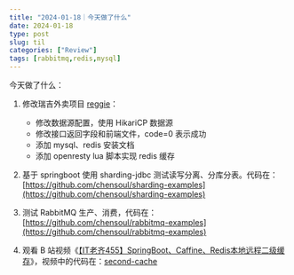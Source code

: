 ```yaml
---
title: "2024-01-18｜今天做了什么"
date: 2024-01-18
type: post
slug: til
categories: ["Review"]
tags: [rabbitmq,redis,mysql]
---
```




今天做了什么：

1. 修改瑞吉外卖项目 [reggie](https://github.com/chensoul/reggie)：
   - 修改数据源配置，使用 HikariCP 数据源
   - 修改接口返回字段和前端文件，code=0 表示成功
   - 添加 mysql、redis 安装文档
   - 添加 openresty lua 脚本实现 redis 缓存

2. 基于 springboot 使用 sharding-jdbc 测试读写分离、分库分表。代码在：[https://github.com/chensoul/sharding-examples](https://github.com/chensoul/sharding-examples)
3. 测试 RabbitMQ 生产、消费，代码在：[https://github.com/chensoul/rabbitmq-examples](https://github.com/chensoul/rabbitmq-examples)
4. 观看 B 站视频《[【IT老齐455】SpringBoot、Caffine、Redis本地远程二级缓存](https://www.bilibili.com/video/BV1Le41117ct/)》，视频中的代码在：[second-cache](https://github.com/chensoul/spring-boot-redis-exmples/tree/main/second-cache)
